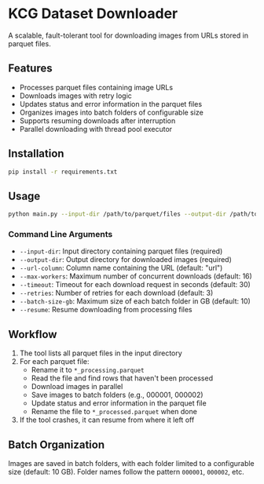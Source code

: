 # KCG Dataset Downloader

A scalable, fault-tolerant tool for downloading images from URLs stored in parquet files.

## Features

- Processes parquet files containing image URLs
- Downloads images with retry logic
- Updates status and error information in the parquet files
- Organizes images into batch folders of configurable size
- Supports resuming downloads after interruption
- Parallel downloading with thread pool executor

## Installation

```bash
pip install -r requirements.txt
```

## Usage

```bash
python main.py --input-dir /path/to/parquet/files --output-dir /path/to/save/images
```

### Command Line Arguments

- `--input-dir`: Input directory containing parquet files (required)
- `--output-dir`: Output directory for downloaded images (required)
- `--url-column`: Column name containing the URL (default: "url")
- `--max-workers`: Maximum number of concurrent downloads (default: 16)
- `--timeout`: Timeout for each download request in seconds (default: 30)
- `--retries`: Number of retries for each download (default: 3)
- `--batch-size-gb`: Maximum size of each batch folder in GB (default: 10)
- `--resume`: Resume downloading from processing files

## Workflow

1. The tool lists all parquet files in the input directory
2. For each parquet file:
   - Rename it to `*_processing.parquet`
   - Read the file and find rows that haven't been processed
   - Download images in parallel
   - Save images to batch folders (e.g., 000001, 000002)
   - Update status and error information in the parquet file
   - Rename the file to `*_processed.parquet` when done
3. If the tool crashes, it can resume from where it left off

## Batch Organization

Images are saved in batch folders, with each folder limited to a configurable size (default: 10 GB).
Folder names follow the pattern `000001`, `000002`, etc.
